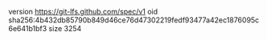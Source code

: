 version https://git-lfs.github.com/spec/v1
oid sha256:4b432db85790b849d46ce76d47302219fedf93477a42ec1876095c6e641b1bf3
size 3254
